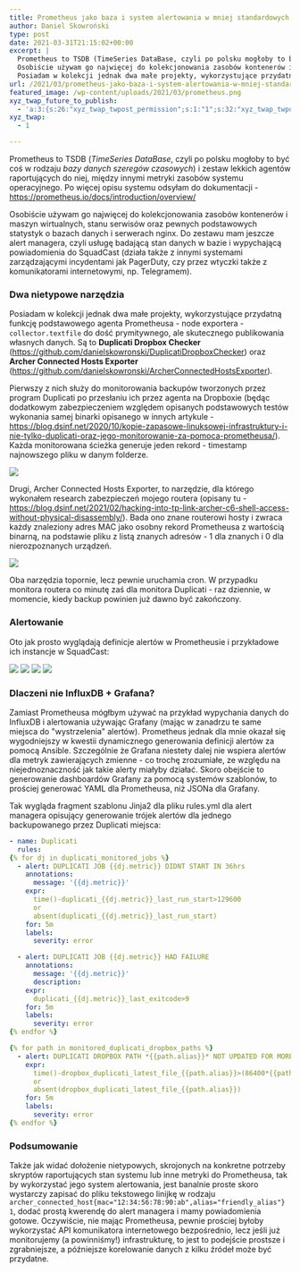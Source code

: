 ```yaml
---
title: Prometheus jako baza i system alertowania w mniej standardowych zastosowaniach
author: Daniel Skowroński
type: post
date: 2021-03-31T21:15:02+00:00
excerpt: |
  Prometheus to TSDB (TimeSeries DataBase, czyli po polsku mogłoby to być coś w rodzaju bazy danych szeregów czasowych) i zestaw lekkich agentów raportujących do niej, między innymi metryki zasobów systemu operacyjnego. 
  Osobiście używam go najwięcej do kolekcjonowania zasobów kontenerów i maszyn wirtualnych, stanu serwisów oraz pewnych podstawowych statystyk o bazach danych i serwerach nginx. 
  Posiadam w kolekcji jednak dwa małe projekty, wykorzystujące przydatną funkcję podstawowego agenta Prometheusa - node exportera - collector.textfile do dość prymitywnego, ale skutecznego publikowania własnych danych.
url: /2021/03/prometheus-jako-baza-i-system-alertowania-w-mniej-standardowych-zastosowaniach/
featured_image: /wp-content/uploads/2021/03/prometheus.png
xyz_twap_future_to_publish:
  - 'a:3:{s:26:"xyz_twap_twpost_permission";s:1:"1";s:32:"xyz_twap_twpost_image_permission";s:1:"1";s:18:"xyz_twap_twmessage";s:26:"{POST_TITLE} - {PERMALINK}";}'
xyz_twap:
  - 1

---
```

Prometheus to TSDB (_TimeSeries DataBase_, czyli po polsku mogłoby to być coś w rodzaju _bazy danych szeregów czasowych_) i zestaw lekkich agentów raportujących do niej, między innymi metryki zasobów systemu operacyjnego. Po więcej opisu systemu odsyłam do dokumentacji - <https://prometheus.io/docs/introduction/overview/> 

Osobiście używam go najwięcej do kolekcjonowania zasobów kontenerów i maszyn wirtualnych, stanu serwisów oraz pewnych podstawowych statystyk o bazach danych i serwerach nginx. Do zestawu mam jeszcze alert managera, czyli usługę badającą stan danych w bazie i wypychającą powiadomienia do SquadCast (działa także z innymi systemami zarządzającymi incydentami jak PagerDuty, czy przez wtyczki także z komunikatorami internetowymi, np. Telegramem). 

### Dwa nietypowe narzędzia

Posiadam w kolekcji jednak dwa małe projekty, wykorzystujące przydatną funkcję podstawowego agenta Prometheusa - node exportera - `collector.textfile` do dość prymitywnego, ale skutecznego publikowania własnych danych. Są to **Duplicati Dropbox Checker** (<https://github.com/danielskowronski/DuplicatiDropboxChecker>) oraz **Archer Connected Hosts Exporter** (<https://github.com/danielskowronski/ArcherConnectedHostsExporter>). 

Pierwszy z nich służy do monitorowania backupów tworzonych przez program Duplicati po przesłaniu ich przez agenta na Dropboxie (będąc dodatkowym zabezpieczeniem względem opisanych podstawowych testów wykonania samej binarki opisanego w innych artykule - <https://blog.dsinf.net/2020/10/kopie-zapasowe-linuksowej-infrastruktury-i-nie-tylko-duplicati-oraz-jego-monitorowanie-za-pomoca-prometheusa/>). Każda monitorowana ścieżka generuje jeden rekord - timestamp najnowszego pliku w danym folderze.

![](/wp-content/uploads/2021/03/Screenshot-2021-03-31-at-23.03.05.png)

Drugi, Archer Connected Hosts Exporter, to narzędzie, dla którego wykonałem research zabezpieczeń mojego routera (opisany tu - <https://blog.dsinf.net/2021/02/hacking-into-tp-link-archer-c6-shell-access-without-physical-disassembly/>). Bada ono znane routerowi hosty i zwraca każdy znaleziony adres MAC jako osobny rekord Prometheusa z wartością binarną, na podstawie pliku z listą znanych adresów - 1 dla znanych i 0 dla nierozpoznanych urządzeń.

![](/wp-content/uploads/2021/03/Screenshot-2021-03-31-at-23.03.40-1.png)

Oba narzędzia topornie, lecz pewnie uruchamia cron. W przypadku monitora routera co minutę zaś dla monitora Duplicati - raz dziennie, w momencie, kiedy backup powinien już dawno być zakończony.

### Alertowanie

Oto jak prosto wyglądają definicje alertów w Prometheusie i przykładowe ich instancje w SquadCast:

![](/wp-content/uploads/2021/03/Screenshot-2021-03-31-at-22.29.13.png)
![](/wp-content/uploads/2021/03/Screenshot-2021-03-31-at-22.30.41.png)
![](/wp-content/uploads/2021/03/Screenshot-2021-03-31-at-22.24.11.png)
![](/wp-content/uploads/2021/03/Screenshot-2021-03-31-at-22.23.46.png)

### Dlaczeni nie InfluxDB + Grafana?

Zamiast Prometheusa mógłbym używać na przykład wypychania danych do InfluxDB i alertowania używając Grafany (mając w zanadrzu te same miejsca do "wystrzelenia" alertów). Prometheus jednak dla mnie okazał się wygodniejszy w kwestii dynamicznego generowania definicji alertów za pomocą Ansible. Szczególnie że Grafana niestety dalej nie wspiera alertów dla metryk zawierających zmienne - co trochę zrozumiałe, ze względu na niejednoznaczność jak takie alerty miałyby działać. Skoro obejście to generowanie dashboardów Grafany za pomocą systemów szablonów, to prościej generować YAML dla Prometheusa, niż JSONa dla Grafany.

Tak wygląda fragment szablonu Jinja2 dla pliku rules.yml dla alert managera opisujący generowanie trójek alertów dla jednego backupowanego przez Duplicati miejsca:

```yaml
- name: Duplicati
  rules:
{% for dj in duplicati_monitored_jobs %}
  - alert: DUPLICATI JOB {{dj.metric}} DIDNT START IN 36hrs
    annotations:
      message: '{{dj.metric}}'
    expr:
      time()-duplicati_{{dj.metric}}_last_run_start>129600
      or
      absent(duplicati_{{dj.metric}}_last_run_start)
    for: 5m
    labels:
      severity: error

  - alert: DUPLICATI JOB {{dj.metric}} HAD FAILURE
    annotations:
      message: '{{dj.metric}}'
      description: 
    expr:
      duplicati_{{dj.metric}}_last_exitcode>9
    for: 5m
    labels:
      severity: error
{% endfor %}

{% for path in monitored_duplicati_dropbox_paths %}
  - alert: DUPLICATI DROPBOX PATH *{{path.alias}}* NOT UPDATED FOR MORE THAN {{path.max_delay}}.5 DAYS
    expr:
      time()-dropbox_duplicati_latest_file_{{path.alias}}>(86400*{{path.max_delay}}+43200)
      or
      absent(dropbox_duplicati_latest_file_{{path.alias}})
    for: 5m
    labels:
      severity: error
{% endfor %}
```


### Podsumowanie

Także jak widać dołożenie nietypowych, skrojonych na konkretne potrzeby skryptów raportujących stan systemu lub inne metryki do Prometheusa, tak by wykorzystać jego system alertowania, jest banalnie proste skoro wystarczy zapisać do pliku tekstowego linijkę w rodzaju `archer_connected_host{mac="12:34:56:78:90:ab",alias="friendly_alias"} 1`, dodać prostą kwerendę do alert managera i mamy powiadomienia gotowe. Oczywiście, nie mając Prometheusa, pewnie prościej byłoby wykorzystać API komunikatora internetowego bezpośrednio, lecz jeśli już monitorujemy (a powinniśmy!) infrastrukturę, to jest to podejście prostsze i zgrabniejsze, a późniejsze korelowanie danych z kilku źródeł może być przydatne.
